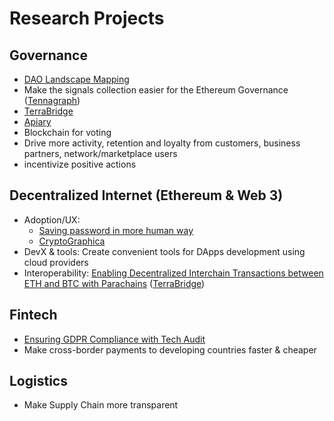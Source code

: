 # Research Projects

## Governance

* [DAO Landscape Mapping](https://mapping.daolandscape.today/)
* Make the signals collection easier for the Ethereum Governance \([Tennagraph](../../case-studies/tennagraph.md)\)
* [TerraBridge](../../solutions-for/fintech/extending-maker-dao-scalability-with-btc-collateral.md)
* [Apiary](../../solutions-for/community-network-coop/continuous-token-model-apiary.md)
* Blockchain for voting
* Drive more activity, retention and loyalty from customers, business partners, network/marketplace users
* incentivize positive actions

## Decentralized Internet \(Ethereum & Web 3\)

* Adoption/UX:
  * [Saving password in more human way](improving-ux-saving-password-in-more-human-way.md)
  * [CryptoGraphica](../../case-studies/cryptographica.md)
* DevX & tools: Create convenient tools for DApps development using cloud providers
* Interoperability: [Enabling Decentralized Interchain Transactions between ETH and BTC with Parachains](../../solutions-for/fintech/ethereum-bitcoin-bridge-wip.md) \([TerraBridge](../../solutions-for/fintech/extending-maker-dao-scalability-with-btc-collateral.md)\)

## Fintech

* [Ensuring GDPR Compliance with Tech Audit](../../services/gdpr.md)
* Make cross-border payments to developing countries faster & cheaper

## Logistics

* Make Supply Chain more transparent

